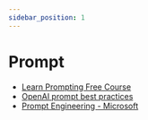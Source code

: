 ```yaml
---
sidebar_position: 1
---
```


# Prompt

- [Learn Prompting Free Course](https://learnprompting.org/)
- [OpenAI prompt best practices](https://help.openai.com/en/articles/6654000-best-practices-for-prompt-engineering-with-openai-api)
- [Prompt Engineering - Microsoft](https://microsoft.github.io/prompt-engineering/)

